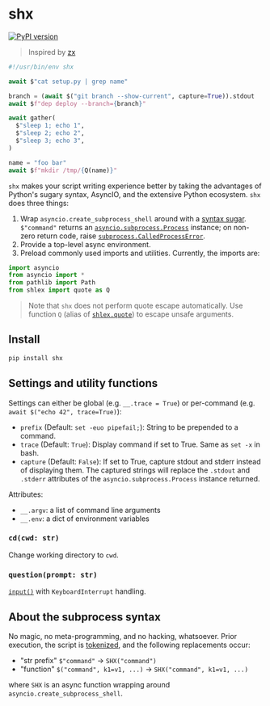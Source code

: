 # shx

[![PyPI version](https://img.shields.io/pypi/v/shx.svg)](https://pypi.org/project/shx)

> Inspired by [zx](https://github.com/google/zx)

```python
#!/usr/bin/env shx

await $"cat setup.py | grep name"

branch = (await $("git branch --show-current", capture=True)).stdout
await $f"dep deploy --branch={branch}"

await gather(
  $"sleep 1; echo 1",
  $"sleep 2; echo 2",
  $"sleep 3; echo 3",
)

name = "foo bar"
await $f"mkdir /tmp/{Q(name)}"
```

`shx` makes your script writing experience better by taking the advantages of Python's sugary syntax, AsyncIO, and the extensive Python ecosystem. `shx` does three things:

1. Wrap `asyncio.create_subprocess_shell` around with a [syntax sugar](#about-the-subprocess-syntax). `$"command"` returns an [`asyncio.subprocess.Process`](https://docs.python.org/3/library/asyncio-subprocess.html#asyncio.asyncio.subprocess.Process) instance; on non-zero return code, raise [`subprocess.CalledProcessError`](https://docs.python.org/3/library/subprocess.html#subprocess.CalledProcessError).
2. Provide a top-level async environment.
3. Preload commonly used imports and utilities. Currently, the imports are:

```Python
import asyncio
from asyncio import *
from pathlib import Path
from shlex import quote as Q
```

> Note that `shx` does not perform quote escape automatically. Use function `Q` (alias of [`shlex.quote`](https://docs.python.org/3/library/shlex.html#shlex.quote)) to escape unsafe arguments.

## Install

```bash
pip install shx
```

## Settings and utility functions

Settings can either be global (e.g. `__.trace = True`)  or per-command (e.g. `await $("echo 42", trace=True)`):

* `prefix` (Default: `set -euo pipefail;`): String to be prepended to a command.
* `trace` (Default: `True`): Display command if set to True. Same as `set -x` in bash.
* `capture` (Default: `False`): If set to True, capture stdout and stderr instead of displaying them. The captured strings will replace the `.stdout` and `.stderr` attributes of the `asyncio.subprocess.Process` instance returned.

Attributes:

* `__.argv`: a list of command line arguments
* `__.env`: a dict of environment variables

### `cd(cwd: str)`

Change working directory to `cwd`.

### `question(prompt: str)`

[`input()`](https://docs.python.org/3/library/functions.html#input) with `KeyboardInterrupt` handling.


## About the subprocess syntax

No magic, no meta-programming, and no hacking, whatsoever. Prior execution, the script is [tokenized](https://docs.python.org/3/library/tokenize.html), and the following replacements occur:

* "str prefix" `$"command"` -> `SHX("command")`
* "function" `$("command", k1=v1, ...)` -> `SHX("command", k1=v1, ...)`

where `SHX` is an async function wrapping around `asyncio.create_subprocess_shell`.
